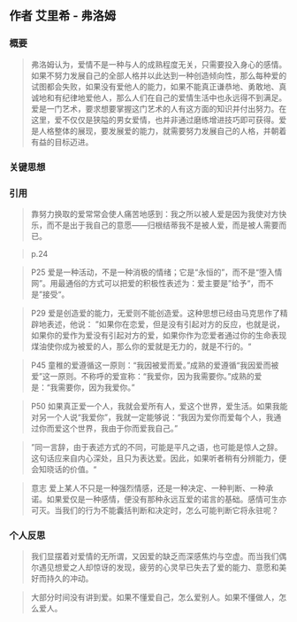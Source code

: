 ## 作者 艾里希 - 弗洛姆

### 概要

> 弗洛姆认为，爱情不是一种与人的成熟程度无关，只需要投入身心的感情。
> 如果不努力发展自己的全部人格并以此达到一种创造倾向性，那么每种爱的试图都会失败，如果没有爱他人的能力，如果不能真正谦恭地、勇敢地、真诚地和有纪律地爱他人，那么人们在自己的爱情生活中也永远得不到满足。
> 爱是一门艺术，要求想要掌握这门艺术的人有这方面的知识并付出努力。在这里，爱不仅仅是狭隘的男女爱情，也并非通过磨练增进技巧即可获得。爱是人格整体的展现，要发展爱的能力，就需要努力发展自己的人格，并朝着有益的目标迈进。

### 关键思想


### 引用


> 靠努力换取的爱常常会使人痛苦地感到：我之所以被人爱是因为我使对方快乐，而不是出于我自己的意愿——归根结蒂我不是被人爱，而是被人需要而已。

> p.24

> P25
> 爱是一种活动，不是一种消极的情绪；它是“永恒的”，而不是“堕入情网”。用最通俗的方式可以把爱的积极性表述为：爱主要是”给予“，而不是”接受“。

> P29
> 爱是创造爱的能力，无爱则不能创造爱。这种思想已经由马克思作了精辟地表述，他说：
> ”如果你在恋爱，但是没有引起对方的反应，也就是说，如果你的爱作为爱没有引起对方的爱，如果你作为恋爱者通过你的生命表现煤油使你成为被爱的人，那么你的爱就是无力的，就是不行的。“

> P45
> 童稚的爱遵循这一原则：“我因被爱而爱。”成熟的爱遵循“我因爱而被爱”这一原则。不称呼的爱宣称：“我爱你，因为我需要你。”成熟的爱是：“我需要你，因为我爱你。”

> P50
> 如果真正爱一个人，我就会爱所有人，爱这个世界，爱生活。如果我能对另一个人说“我爱你”，我就一定能够说：“我因为爱你而爱每个人，我通过你而爱这个世界，我由于你而爱我自己。”

> ”同一言辞，由于表述方式的不同，可能是平凡之语，也可能是惊人之辞。这句话应来自内心深处，且只为表达爱。因此，如果听者稍有分辨能力，便会知晓话的价值。“

> 意志
> 爱上某人不只是一种强烈情感，还是一种决定、一种判断、一种承诺。如果爱仅是一种感情，便没有那种永远互爱的诺言的基础。感情可生亦可灭。当我们的行为不能囊括判断和决定时，怎么可能判断它将永驻呢？
### 个人反思

> 我们显摆着对爱情的无所谓，又因爱的缺乏而深感焦灼与空虚。而当我们偶尔遇见想爱之人却惊讶的发现，疲劳的心灵早已失去了爱的能力、意愿和美好而持久的冲动。

> 大部分时间没有讲到爱。如果不懂爱自己，怎么爱别人。如果不懂做人，怎么爱人。
